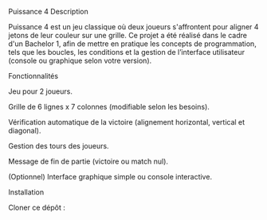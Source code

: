 Puissance 4
Description

Puissance 4 est un jeu classique où deux joueurs s'affrontent pour aligner 4 jetons de leur couleur sur une grille. Ce projet a été réalisé dans le cadre d'un Bachelor 1, afin de mettre en pratique les concepts de programmation, tels que les boucles, les conditions et la gestion de l’interface utilisateur (console ou graphique selon votre version).

Fonctionnalités

Jeu pour 2 joueurs.

Grille de 6 lignes x 7 colonnes (modifiable selon les besoins).

Vérification automatique de la victoire (alignement horizontal, vertical et diagonal).

Gestion des tours des joueurs.

Message de fin de partie (victoire ou match nul).

(Optionnel) Interface graphique simple ou console interactive.

Installation

Cloner ce dépôt :